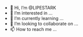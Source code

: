 - 👋 Hi, I’m @LIPESTARK
- 👀 I’m interested in ...
- 🌱 I’m currently learning ...
- 💞️ I’m looking to collaborate on ...
- 📫 How to reach me ...

<!---
LIPESTARK/LIPESTARK is a ✨ special ✨ repository because its `README.md` (this file) appears on your GitHub profile.
You can click the Preview link to take a look at your changes.
--->
